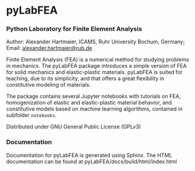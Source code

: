 # pyLabFEA

### Python Laboratory for Finite Element Analysis

Author: Alexander Hartmaier, ICAMS, Ruhr University Bochum, Germany; 
Email: alexander.hartmaier@rub.de

Finite Element Analysis (FEA) is a numerical method for studying problems in mechanics. 
The pyLabFEA package introduces a simple version of FEA for solid mechanics and elastic-plastic materials.
pyLabFEA is suited for teaching, due to its simplicity, and that offers a great flexibility in constitutive
modeling of materials.

The package contains several Jupyter notebooks with tutorials on FEA, homogenization of elastic and elastic-plastic
material behavior, and constitutive models based on machine learning algorithms, contained in subfolder ``notebooks``.

Distributed under GNU General Public License (GPLv3)

### Documentation

Documentation for pyLabFEA is generated using Sphinx. 
The HTML documentation can be found at pyLabFEA/docs/build/html/index.html
